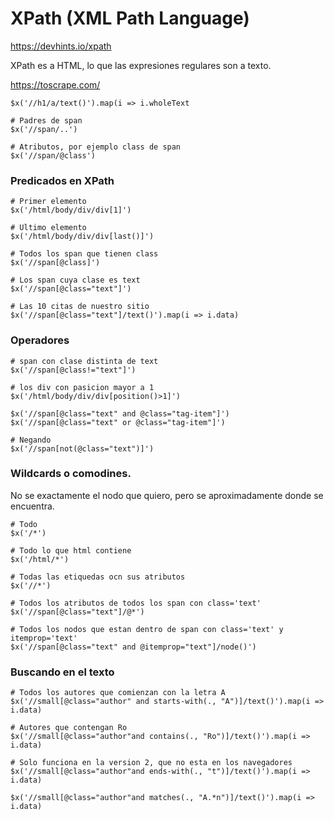# XPath (XML Path Language)
https://devhints.io/xpath

XPath es a HTML, lo que las expresiones regulares son a texto.

https://toscrape.com/

```
$x('//h1/a/text()').map(i => i.wholeText

# Padres de span
$x('//span/..')

# Atributos, por ejemplo class de span
$x('//span/@class')
```

### Predicados en XPath
```
# Primer elemento
$x('/html/body/div/div[1]')

# Ultimo elemento
$x('/html/body/div/div[last()]')

# Todos los span que tienen class
$x('//span[@class]')

# Los span cuya clase es text
$x('//span[@class="text"]')

# Las 10 citas de nuestro sitio
$x('//span[@class="text"]/text()').map(i => i.data)
```

### Operadores
```
# span con clase distinta de text
$x('//span[@class!="text"]')

# los div con pasicion mayor a 1
$x('/html/body/div/div[position()>1]')

$x('//span[@class="text" and @class="tag-item"]')
$x('//span[@class="text" or @class="tag-item"]')

# Negando
$x('//span[not(@class="text")]')
```

### Wildcards o comodines.
No se exactamente el nodo que quiero, pero se aproximadamente donde se encuentra.

```
# Todo
$x('/*')

# Todo lo que html contiene
$x('/html/*')

# Todas las etiquedas ocn sus atributos
$x('//*')

# Todos los atributos de todos los span con class='text'
$x('//span[@class="text"]/@*')

# Todos los nodos que estan dentro de span con class='text' y itemprop='text'
$x('//span[@class="text" and @itemprop="text"]/node()')
```

### Buscando en el texto
```
# Todos los autores que comienzan con la letra A
$x('//small[@class="author" and starts-with(., "A")]/text()').map(i => i.data)

# Autores que contengan Ro
$x('//small[@class="author"and contains(., "Ro")]/text()').map(i => i.data)

# Solo funciona en la version 2, que no esta en los navegadores
$x('//small[@class="author"and ends-with(., "t")]/text()').map(i => i.data)

$x('//small[@class="author"and matches(., "A.*n")]/text()').map(i => i.data)
```
